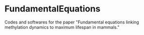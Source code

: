 # FundamentalEquations

Codes and softwares for the paper "Fundamental equations linking methylation dynamics to maximum lifespan in mammals."


